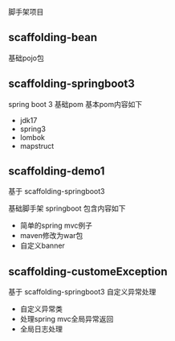 脚手架项目
## scaffolding-bean
基础pojo包

## scaffolding-springboot3
spring boot 3 基础pom
基本pom内容如下

- jdk17
- spring3
- lombok
- mapstruct

## scaffolding-demo1
基于 scaffolding-springboot3

基础脚手架 springboot
包含内容如下

- 简单的spring mvc例子
- maven修改为war包
- 自定义banner
## scaffolding-customeException
基于 scaffolding-springboot3
自定义异常处理

- 自定义异常类
- 处理spring mvc全局异常返回
- 全局日志处理